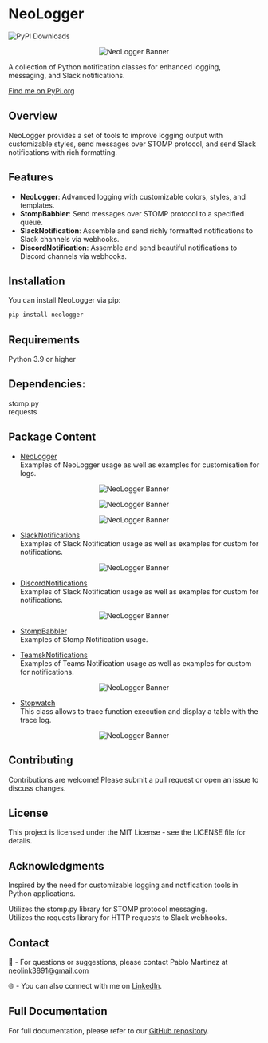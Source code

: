 # NeoLogger

![PyPI Downloads](https://static.pepy.tech/badge/neologger)     
   

<p align="center">
  <img src="docs/imgs/home.png" alt="NeoLogger Banner">
</p>

A collection of Python notification classes for enhanced logging, messaging, and Slack notifications.   

[Find me on PyPi.org](https://pypi.org/project/neologger/) 

## Overview

NeoLogger provides a set of tools to improve logging output with customizable styles, send messages over STOMP protocol, and send Slack notifications with rich formatting.

## Features

- **NeoLogger**: Advanced logging with customizable colors, styles, and templates.
- **StompBabbler**: Send messages over STOMP protocol to a specified queue.
- **SlackNotification**: Assemble and send richly formatted notifications to Slack channels via webhooks.
- **DiscordNotification**: Assemble and send beautiful notifications to Discord channels via webhooks.

## Installation

You can install NeoLogger via pip:

```bash
pip install neologger
```

## Requirements

Python 3.9 or higher

## Dependencies:
stomp.py    
requests

## Package Content

- [NeoLogger](docs/neologger.md)    
Examples of NeoLogger usage as well as examples for customisation for logs.

<p align="center">
  <img src="docs/imgs/neologger_6.png" alt="NeoLogger Banner">
</p>
<p align="center">
  <img src="docs/imgs/neologger_11.png" alt="NeoLogger Banner">
</p>
<p align="center">
  <img src="docs/imgs/neologger_16.png" alt="NeoLogger Banner">
</p>

- [SlackNotifications](docs/slacknotifications.md)    
Examples of Slack Notification usage as well as examples for custom for notifications.

<p align="center">
  <img src="docs/imgs/neologger_17.png" alt="NeoLogger Banner">
</p>

- [DiscordNotifications](docs/discordnotifications.md)    
Examples of Slack Notification usage as well as examples for custom for notifications.

<p align="center">
  <img src="docs/imgs/neologger_19.png" alt="NeoLogger Banner">
</p>

- [StompBabbler](docs/stompbabbler.md)    
Examples of Stomp Notification usage.

- [TeamskNotifications](docs/teamsnotifications.md)    
Examples of Teams Notification usage as well as examples for custom for notifications.

<p align="center">
  <img src="docs/imgs/teams_notification_demo.png" alt="NeoLogger Banner">
</p>

- [Stopwatch](docs/stopwatch.md)    
This class allows to trace function execution and display a table with the trace log.

<p align="center">
  <img src="docs/imgs/stopwatch_2.png" alt="NeoLogger Banner">
</p>

## Contributing

Contributions are welcome! Please submit a pull request or open an issue to discuss changes.

## License

This project is licensed under the MIT License - see the LICENSE file for details.

## Acknowledgments

Inspired by the need for customizable logging and notification tools in Python applications.

Utilizes the stomp.py library for STOMP protocol messaging.     
Utilizes the requests library for HTTP requests to Slack webhooks.

## Contact

📧 - For questions or suggestions, please contact Pablo Martinez at neolink3891@gmail.com    

🌐 - You can also connect with me on [LinkedIn](https://www.linkedin.com/in/orlando-martinez-2649051aa).

## Full Documentation

For full documentation, please refer to our [GitHub repository](https://github.com/neolink3891/NeoLogger).